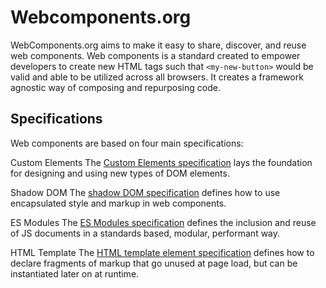 # Webcomponents.org
WebComponents.org aims to make it easy to share, discover, and reuse web components. Web components is a standard created to empower developers to create new HTML tags such that `<my-new-button>` would be valid and able to be utilized across all browsers. It creates a framework agnostic way of composing and repurposing code.

## Specifications
Web components are based on four main specifications:

Custom Elements
The [Custom Elements specification](https://w3c.github.io/webcomponents/spec/custom/) lays the foundation for designing and using new types of DOM elements.

Shadow DOM
The [shadow DOM specification](https://w3c.github.io/webcomponents/spec/shadow/) defines how to use encapsulated style and markup in web components.

ES Modules
The [ES Modules specification](https://html.spec.whatwg.org/multipage/webappapis.html#integration-with-the-javascript-module-system) defines the inclusion and reuse of JS documents in a standards based, modular, performant way.

HTML Template
The [HTML template element specification](https://html.spec.whatwg.org/multipage/scripting.html#the-template-element/) defines how to declare fragments of markup that go unused at page load, but can be instantiated later on at runtime.

